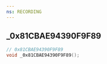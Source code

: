 ```yaml
---
ns: RECORDING
---
```

## _0x81CBAE94390F9F89

```c
// 0x81CBAE94390F9F89
void _0x81CBAE94390F9F89();
```


